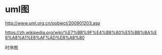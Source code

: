 uml图
==============

http://www.uml.org.cn/oobject/200901203.asp

https://zh.wikipedia.org/wiki/%E7%BB%9F%E4%B8%80%E5%BB%BA%E6%A8%A1%E8%AF%AD%E8%A8%80

时序图